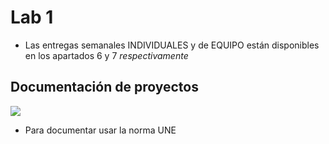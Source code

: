 # Lab 1

- Las entregas semanales INDIVIDUALES y de EQUIPO están disponibles en los apartados 6 y 7 *respectivamente*

## Documentación de proyectos

![](Pasted%20image%2020240130170845.png)

- Para documentar usar la norma UNE